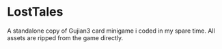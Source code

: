 # LostTales
 A standalone copy of Gujian3 card minigame i coded in my spare time. All assets are ripped from the game directly.
